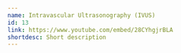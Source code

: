 ```yaml
---
name: Intravascular Ultrasonography (IVUS)
id: 13
link: https://www.youtube.com/embed/28CYhgjrBLA
shortdesc: Short description
---
```

